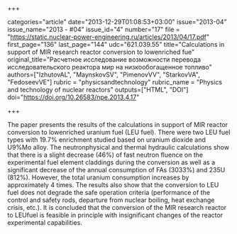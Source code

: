 +++

categories="article"
date="2013-12-29T01:08:53+03:00"
issue="2013-04"
issue_name="2013 - #04"
issue_id="4"
number="17"
file = "https://static.nuclear-power-engineering.ru/articles/2013/04/17.pdf"
first_page="136"
last_page="144"
udc="621.039.55"
title="Calculations in support of MIR research reactor conversion to lowenriched fue"
original_title="Расчетное исследование возможности перевода исследовательского реактора мир на низкообогащенное топливо"
authors=["IzhutovAL", "MaynskovSV", "PimenovVV", "StarkovVA", "FedoseevVE"]
rubric = "physicsandtechnology"
rubric_name = "Physics and technology of nuclear reactors"
outputs=["HTML", "DOI"]
doi="https://doi.org/10.26583/npe.2013.4.17"

+++

The paper presents the results of the calculations in support of MIR reactor conversion to lowenriched uranium fuel (LEU fuel). There were two LEU fuel types with 19.7% enrichment studied based on uranium dioxide and U9%Mo alloy. The neutronphysical and thermal hydraulic calculations show that there is a slight decrease (46%) of fast neutron fluence on the experimental fuel element claddings during the conversion as well as a significant decrease of the annual consumption of FAs (3033%) and 235U (812%). However, the total uranium consumption increases by approximately 4 times. The results also show that the conversion to LEU fuel does not degrade the safe operation criteria (performance of the control and safety rods, departure from nuclear boiling, heat exchange crisis, etc.). It is concluded that the conversion of the MIR research reactor to LEUfuel is feasible in principle with insignificant changes of the reactor experimental capabilities.